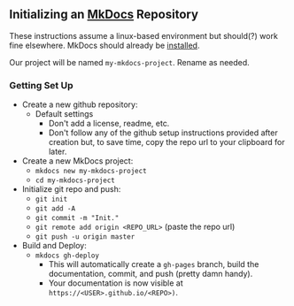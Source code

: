 ## Initializing an [MkDocs](https://www.mkdocs.org/) Repository

These instructions assume a linux-based environment but should(?) work fine
elsewhere. MkDocs should already be
[installed](https://www.mkdocs.org/#installation).

Our project will be named `my-mkdocs-project`. Rename as needed.

### Getting Set Up

* Create a new github repository:
    * Default settings
        * Don't add a license, readme, etc.
        * Don't follow any of the github setup instructions provided after
          creation but, to save time, copy the repo url to your clipboard for
          later.
* Create a new MkDocs project:
    * `mkdocs new my-mkdocs-project`
    * `cd my-mkdocs-project`
* Initialize git repo and push:
    * `git init`
    * `git add -A`
    * `git commit -m "Init."`
    * `git remote add origin <REPO_URL>` (paste the repo url)
    * `git push -u origin master`
* Build and Deploy:
    * `mkdocs gh-deploy`
        * This will automatically create a `gh-pages` branch, build the
          documentation, commit, and push (pretty damn handy).
        * Your documentation is now visible at
          `https://<USER>.github.io/<REPO>)`.


